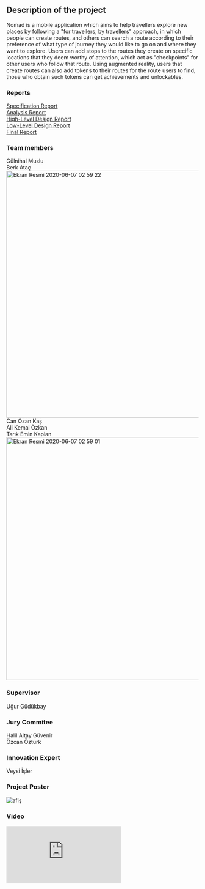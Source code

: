 ## Description of the project
Nomad is a mobile application which aims to help travellers explore new places by following a "for travellers, by travellers" approach, in which people can create routes, and others can search a route according to their preference of what type of journey they would like to go on and where they want to explore. Users can add stops to the routes they create on specific locations that they deem worthy of attention, which act as "checkpoints" for other users who follow that route. Using augmented reality, users that create routes can also add tokens to their routes for the route users to find, those who obtain such tokens can get achievements and unlockables.

### Reports
[Specification Report](https://github.com/nomad-design/nomad-design.github.io/raw/master/SpecificationReport_Nomad.pdf)<br>
[Analysis Report](https://github.com/nomad-design/nomad-design.github.io/raw/master/AnalysisReport_Nomad.pdf)<br>
[High-Level Design Report](https://github.com/nomad-design/nomad-design.github.io/raw/master/HighLevelDesignReport_Nomad.pdf)<br>
[Low-Level Design Report](https://github.com/nomad-design/nomad-design.github.io/raw/master/LowLevelDesignReport_Nomad.pdf)<br>
[Final Report](https://github.com/nomad-design/nomad-design.github.io/raw/master/FinalReport_Nomad.pdf)<br>

### Team members
Gülnihal Muslu <br> 
Berk Ataç <br>
<img width="646" alt="Ekran Resmi 2020-06-07 02 59 22" src="https://user-images.githubusercontent.com/66538043/83956868-f8a84b00-a86a-11ea-8ad4-07623f488cc5.png">
Can Ozan Kaş <br>
Ali Kemal Özkan <br>
Tarık Emin Kaplan <br>
<img width="635" alt="Ekran Resmi 2020-06-07 02 59 01" src="https://user-images.githubusercontent.com/66538043/83956863-f2b26a00-a86a-11ea-8607-b9182d31a7b9.png">

### Supervisor
Uğur Güdükbay

### Jury Commitee
Halil Altay Güvenir <br>
Özcan Öztürk

### Innovation Expert
Veysi İşler

### Project Poster
![afiş](https://user-images.githubusercontent.com/66538043/83956788-69029c80-a86a-11ea-8bb9-7894e2da59d6.jpg)

### Video

<!-- Call it with {% include youtube.html id=dQw4w9WgXcQ width=850 height=375 %} -->

<iframe width="{{ include.width }}" height="{{ include.height }}" src="https://www.youtube.com/embed/{{ include.id }}" frameborder="0" allow="accelerometer; autoplay; encrypted-media; gyroscope; picture-in-picture" allowfullscreen></iframe>
